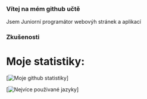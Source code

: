 ### Vítej na mém github učtě

   Jsem Juniorní programátor webovýh stránek a aplikací


### Zkušenosti


# Moje statistiky:
[![Moje github statistiky](https://github-readme-stats.vercel.app/api?username=vilemhaupt&theme=onedark)]

[![Nejvíce použivané jazyky](https://github-readme-stats.vercel.app/api/top-langs/?username=vilemhaupt)]
